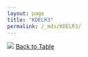 ```yaml
---
layout: page
title: "KDELR3"
permalink: /_mds/KDELR3/
---
```


![](../../alns_9.28.22/aln_5HSAA055147_0.951.png?raw=true
)
[Back to Table](../../display)
